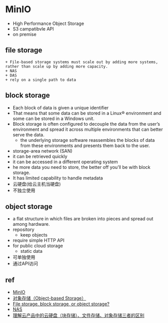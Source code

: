 # MinIO 
+ High Performance Object Storage
+ S3 campatibvle API
+ on premise



## file storage
    + File-based storage systems must scale out by adding more systems, rather than scale up by adding more capacity.
    + NAS
    + DAS
    + rely on a single path to data

## block storage
+ Each block of data is given a unique identifier
+ That means that some data can be stored in a Linux® environment and some can be stored in a Windows unit.
+ Block storage is often configured to decouple the data from the user’s environment and spread it across multiple environments that can better serve the data.
    +  the underlying storage software reassembles the blocks of data from these environments and presents them back to the user.
+ storage-area network (SAN)
+ it can be retrieved quickly
+ it can be accessed in a different operating system
+ he more data you need to store, the better off you’ll be with block storage.
+ It has limited capability to handle metadata
+ 云硬盘(给云主机当硬盘)
+ 不独立使用

## object storage
+ a flat structure in which files are broken into pieces and spread out among hardware.
+ repository
    + keep objects
+ require simple HTTP API
+ for public cloud storage
    + static data
+ 可单独使用
+ 通过API访问



## ref
+ [MinIO](https://docs.min.io/minio/baremetal/)
+ [对象存储（Object-based Storage）](https://blog.51cto.com/cmdschool/1904905)
+ [File storage, block storage, or object storage?](https://www.redhat.com/en/topics/data-storage/file-block-object-storage)
+ [NAS](https://www.redhat.com/en/topics/data-storage/network-attached-storage)
+ [理解云产品中的云硬盘（块存储）、文件存储、对象存储三者的区别](https://zhuanlan.zhihu.com/p/152565663)